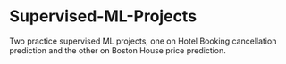 # Supervised-ML-Projects
Two practice supervised ML projects, one on Hotel Booking cancellation prediction and the other on Boston House price prediction. 
